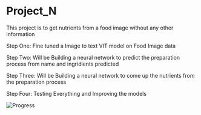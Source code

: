 # Project_N
This project is to get nutrients from a food image without any other information

Step One:
Fine tuned a Image to text VIT model on Food Image data

Step Two:
Will be Building a neural network to predict the preparation process from name and ingridients predicted

Step Three:
Will be Building a neural network to come up the nutrients from the preparation process

Step Four:
Testing Everything and Improving the models


![Progress](Example.png)

